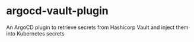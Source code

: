 # argocd-vault-plugin
An ArgoCD plugin to retrieve secrets from Hashicorp Vault and inject them into Kubernetes secrets
